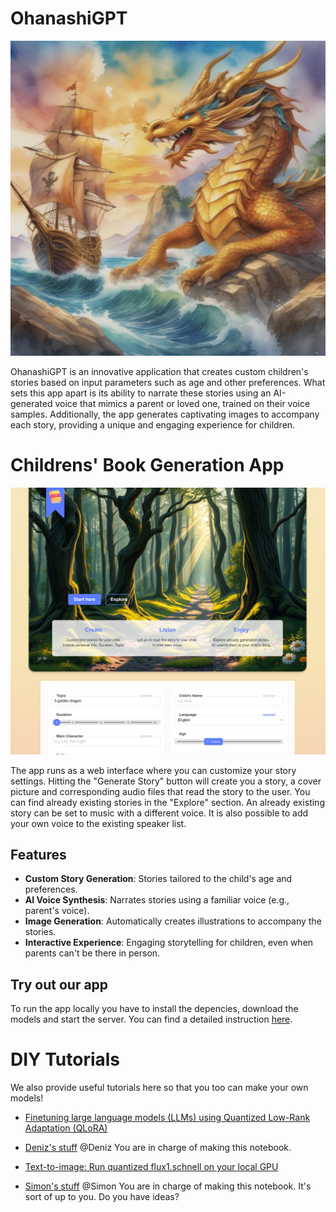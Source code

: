 # OhanashiGPT

![alt text](/built/image/The_Golden_Dragons_Ancient_Secret_Revealed.jpg "Title")

OhanashiGPT is an innovative application that creates custom children's stories based on input parameters such as age and other preferences. What sets this app apart is its ability to narrate these stories using an AI-generated voice that mimics a parent or loved one, trained on their voice samples. Additionally, the app generates captivating images to accompany each story, providing a unique and engaging experience for children.


# Childrens' Book Generation App

![alt text](/built/image/screenshot.png "Title")

The app runs as a web interface where you can customize your story settings. Hitting the "Generate Story" button will create you a story, a cover picture and corresponding audio files that read the story to the user. You can find already existing stories in the "Explore" section. An already existing story can be set to music with a different voice. It is also possible to add your own voice to the existing speaker list. 

## Features

- **Custom Story Generation**: Stories tailored to the child's age and preferences.
- **AI Voice Synthesis**: Narrates stories using a familiar voice (e.g., parent's voice).
- **Image Generation**: Automatically creates illustrations to accompany the stories.
- **Interactive Experience**: Engaging storytelling for children, even when parents can't be there in person.

## Try out our app  
To run the app locally you have to install the depencies, download the models and start the server. You can find a detailed instruction [here](./app_instruction.md).



# DIY Tutorials
We also provide useful tutorials here so that you too can make your own models!

- [Finetuning large language models (LLMs) using Quantized Low-Rank Adaptation (QLoRA)](./finetuning/LLM_QLoRA)

- [Deniz's stuff](https://) @Deniz You are in charge of making this notebook.

- [Text-to-image: Run quantized flux1.schnell on your local GPU](./text-to-image/flux1.schnell/DIY_text-to-image_flux1.schnell.ipynb)

- [Simon's stuff](https://) @Simon You are in charge of making this notebook. It's sort of up to you. Do you have ideas?

